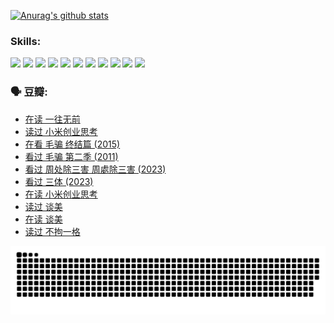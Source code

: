 
[![Anurag's github stats](https://github-readme-stats.vercel.app/api?username=w940853815)](https://github.com/anuraghazra/github-readme-stats)

### Skills:

<code><img height="32" src="https://cdn.jsdelivr.net/npm/simple-icons@v5/icons/python.svg"></code>
<code><img height="32" src="https://cdn.jsdelivr.net/npm/simple-icons@v5/icons/javascript.svg"></code>
<code><img height="32" src="https://cdn.jsdelivr.net/npm/simple-icons@v5/icons/django.svg"></code>
<code><img height="32" src="https://cdn.jsdelivr.net/npm/simple-icons@v5/icons/flask.svg"></code>
<code><img height="32" src="https://cdn.jsdelivr.net/npm/simple-icons@v5/icons/vuetify.svg"></code>
<code><img height="32" src="https://cdn.jsdelivr.net/npm/simple-icons@v5/icons/git.svg"></code>
<code><img height="32" src="https://cdn.jsdelivr.net/npm/simple-icons@v5/icons/docker.svg"></code>
<code><img height="32" src="https://cdn.jsdelivr.net/npm/simple-icons@v5/icons/postgresql.svg"></code>
<code><img height="32" src="https://cdn.jsdelivr.net/npm/simple-icons@v5/icons/elasticsearch.svg"></code>
<code><img height="32" src="https://cdn.jsdelivr.net/npm/simple-icons@v5/icons/macos.svg"></code>
<code><img height="32" src="https://cdn.jsdelivr.net/npm/simple-icons@v5/icons/linux.svg"></code>

### 🗣 豆瓣:

<!-- DOUBAN-ACTIVITIES:START -->
- [在读 一往无前](https://www.douban.com/people/136069238/status/4590507310/?_i=14817528)
- [读过 小米创业思考](https://www.douban.com/people/136069238/status/4590506983/?_i=14817528)
- [在看 毛骗 终结篇‎ (2015)](https://www.douban.com/people/136069238/status/4581971924/?_i=14817528)
- [看过 毛骗 第二季‎ (2011)](https://www.douban.com/people/136069238/status/4581971810/?_i=14817528)
- [看过 周处除三害 周處除三害‎ (2023)](https://www.douban.com/people/136069238/status/4575646701/?_i=14817528)
- [看过 三体‎ (2023)](https://www.douban.com/people/136069238/status/4574263039/?_i=14817528)
- [在读 小米创业思考](https://www.douban.com/people/136069238/status/4572047905/?_i=14817528)
- [读过 谈美](https://www.douban.com/people/136069238/status/4572047629/?_i=14817528)
- [在读 谈美](https://www.douban.com/people/136069238/status/4560861771/?_i=14817528)
- [读过 不拘一格](https://www.douban.com/people/136069238/status/4560861445/?_i=14817528)
<!-- DOUBAN-ACTIVITIES:END -->


![Snake animation](https://raw.githubusercontent.com/w940853815/w940853815/output/github-contribution-grid-snake.svg)

<!--
**w940853815/w940853815** is a ✨ _special_ ✨ repository because its `README.md` (this file) appears on your GitHub profile.

Here are some ideas to get you started:

- 🔭 I’m currently working on ...
- 🌱 I’m currently learning ...
- 👯 I’m looking to collaborate on ...
- 🤔 I’m looking for help with ...
- 💬 Ask me about ...
- 📫 How to reach me: ...
- 😄 Pronouns: ...
- ⚡ Fun fact: ...
-->
